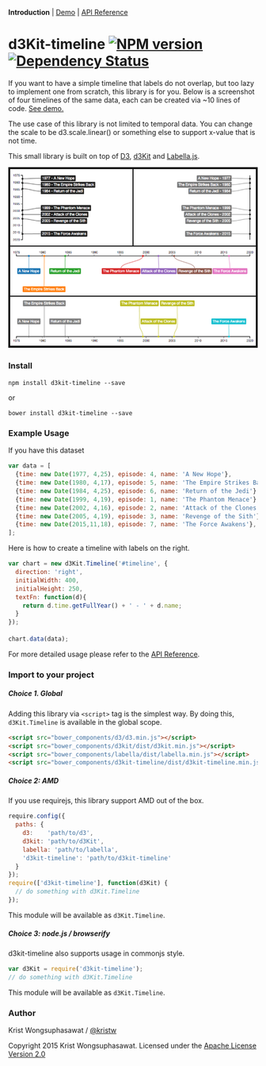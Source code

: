 **Introduction** |
[Demo](http://kristw.github.io/d3kit-timeline) |
[API Reference](docs/api.md)

# d3Kit-timeline [![NPM version][npm-image]][npm-url] [![Dependency Status][daviddm-image]][daviddm-url]

If you want to have a simple timeline that labels do not overlap, but too lazy to implement one from scratch, this library is for you. Below is a screenshot of four timelines of the same data, each can be created via ~10 lines of code. [See demo.](http://kristw.github.io/d3kit-timeline)

The use case of this library is not limited to temporal data. You can change the scale to be d3.scale.linear() or something else to support x-value that is not time.

This small library is built on top of [D3](http://d3js.org/), [d3Kit](https://github.com/twitter/d3kit) and [Labella.js](https://github.com/twitter/labella.js).

<p align="center">
  <a href="http://kristw.github.io/d3kit-timeline/" style="width:100%;">
    <img src="examples/images/thumbnail.png">
  </a>
</p>

### Install

```
npm install d3kit-timeline --save
```

or

```
bower install d3kit-timeline --save
```

### Example Usage

If you have this dataset

```javascript
var data = [
  {time: new Date(1977, 4,25), episode: 4, name: 'A New Hope'},
  {time: new Date(1980, 4,17), episode: 5, name: 'The Empire Strikes Back'},
  {time: new Date(1984, 4,25), episode: 6, name: 'Return of the Jedi'},
  {time: new Date(1999, 4,19), episode: 1, name: 'The Phantom Menace'},
  {time: new Date(2002, 4,16), episode: 2, name: 'Attack of the Clones'},
  {time: new Date(2005, 4,19), episode: 3, name: 'Revenge of the Sith'},
  {time: new Date(2015,11,18), episode: 7, name: 'The Force Awakens'},
];
```

Here is how to create a timeline with labels on the right.

```javascript
var chart = new d3Kit.Timeline('#timeline', {
  direction: 'right',
  initialWidth: 400,
  initialHeight: 250,
  textFn: function(d){
    return d.time.getFullYear() + ' - ' + d.name;
  }
});

chart.data(data);
```

For more detailed usage please refer to the [API Reference](docs/api.md).

### Import to your project

##### Choice 1. Global

Adding this library via ```<script>``` tag is the simplest way. By doing this, ```d3Kit.Timeline``` is available in the global scope.

```html
<script src="bower_components/d3/d3.min.js"></script>
<script src="bower_components/d3kit/dist/d3kit.min.js"></script>
<script src="bower_components/labella/dist/labella.min.js"></script>
<script src="bower_components/d3kit-timeline/dist/d3kit-timeline.min.js"></script>
```

##### Choice 2: AMD

If you use requirejs, this library support AMD out of the box.

```javascript
require.config({
  paths: {
    d3:    'path/to/d3',
    d3kit: 'path/to/d3Kit',
    labella: 'path/to/labella',
    'd3kit-timeline': 'path/to/d3kit-timeline'
  }
});
require(['d3kit-timeline'], function(d3Kit) {
  // do something with d3Kit.Timeline
});
```

This module will be available as ```d3Kit.Timeline```.

##### Choice 3: node.js / browserify

d3kit-timeline also supports usage in commonjs style.

```javascript
var d3Kit = require('d3kit-timeline');
// do something with d3Kit.Timeline
```

This module will be available as ```d3Kit.Timeline```.

### Author

Krist Wongsuphasawat / [@kristw](https://twitter.com/kristw)

Copyright 2015 Krist Wongsuphasawat.
Licensed under the [Apache License Version 2.0](http://www.apache.org/licenses/LICENSE-2.0)

[npm-image]: https://badge.fury.io/js/d3kit-timeline.svg
[npm-url]: https://npmjs.org/package/d3kit-timeline
[daviddm-image]: https://david-dm.org/kristw/d3kit-timeline.svg?theme=shields.io
[daviddm-url]: https://david-dm.org/kristw/d3kit-timeline
